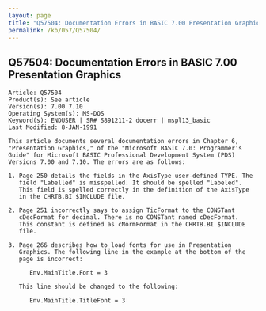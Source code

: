 ```yaml
---
layout: page
title: "Q57504: Documentation Errors in BASIC 7.00 Presentation Graphics"
permalink: /kb/057/Q57504/
---
```


## Q57504: Documentation Errors in BASIC 7.00 Presentation Graphics

	Article: Q57504
	Product(s): See article
	Version(s): 7.00 7.10
	Operating System(s): MS-DOS
	Keyword(s): ENDUSER | SR# S891211-2 docerr | mspl13_basic
	Last Modified: 8-JAN-1991
	
	This article documents several documentation errors in Chapter 6,
	"Presentation Graphics," of the "Microsoft BASIC 7.0: Programmer's
	Guide" for Microsoft BASIC Professional Development System (PDS)
	Versions 7.00 and 7.10. The errors are as follows:
	
	1. Page 250 details the fields in the AxisType user-defined TYPE. The
	   field "Labelled" is misspelled. It should be spelled "Labeled".
	   This field is spelled correctly in the definition of the AxisType
	   in the CHRTB.BI $INCLUDE file.
	
	2. Page 251 incorrectly says to assign TicFormat to the CONSTant
	   cDecFormat for decimal. There is no CONSTant named cDecFormat.
	   This constant is defined as cNormFormat in the CHRTB.BI $INCLUDE
	   file.
	
	3. Page 266 describes how to load fonts for use in Presentation
	   Graphics. The following line in the example at the bottom of the
	   page is incorrect:
	
	      Env.MainTitle.Font = 3
	
	   This line should be changed to the following:
	
	      Env.MainTitle.TitleFont = 3
